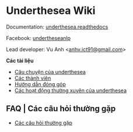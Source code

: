 # Underthesea Wiki

Documentation: [underthesea.readthedocs](https://magizbox-underthesea.readthedocs-hosted.com/en/latest/?badge=latest)

Facebook: [undertheseanlp](https://www.facebook.com/undertheseanlp/)

Lead developer: Vu Anh <[anhv.ict91@gmail.com](mailto:anhv.ict91@gmail.com)>

**Các tài liệu**

* [Câu chuyện của underthesea](https://github.com/undertheseanlp/underthesea/wiki/C%C3%A2u-chuy%E1%BB%87n-c%E1%BB%A7a-underthesea)
* [Các thành viên](https://github.com/undertheseanlp/underthesea/wiki/C%C3%A1c-th%C3%A0nh-vi%C3%AAn)
* [Hướng dẫn đóng góp](https://github.com/undertheseanlp/underthesea/wiki/H%C6%B0%E1%BB%9Bng-d%E1%BA%ABn-%C4%91%C3%B3ng-g%C3%B3p)
* [Các hoạt động thường xuyên của underthesea](https://github.com/undertheseanlp/underthesea/wiki/C%C3%A1c-ho%E1%BA%A1t-%C4%91%E1%BB%99ng)

## FAQ | Các câu hỏi thường gặp

* [Các câu hỏi thường gặp](https://github.com/undertheseanlp/underthesea/wiki/C%C3%A1c-c%C3%A2u-h%E1%BB%8Fi-th%C6%B0%E1%BB%9Dng-g%E1%BA%B7p)